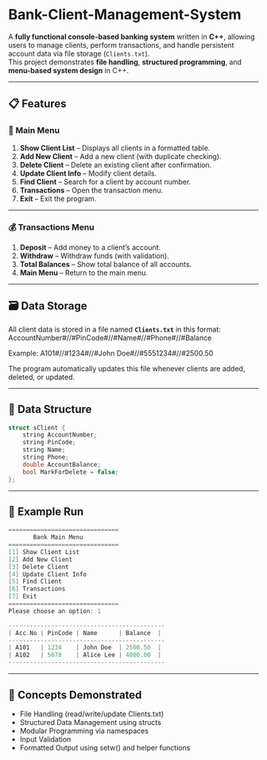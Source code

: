 # Bank-Client-Management-System 
A **fully functional console-based banking system** written in **C++**, allowing users to manage clients, perform transactions, and handle persistent account data via file storage (`Clients.txt`).  
This project demonstrates **file handling**, **structured programming**, and **menu-based system design** in C++.

---

## 📋 Features

### 🧾 Main Menu
1. **Show Client List** – Displays all clients in a formatted table.  
2. **Add New Client** – Add a new client (with duplicate checking).  
3. **Delete Client** – Delete an existing client after confirmation.  
4. **Update Client Info** – Modify client details.  
5. **Find Client** – Search for a client by account number.  
6. **Transactions** – Open the transaction menu.  
7. **Exit** – Exit the program.

---

### 💰 Transactions Menu
1. **Deposit** – Add money to a client’s account.  
2. **Withdraw** – Withdraw funds (with validation).  
3. **Total Balances** – Show total balance of all accounts.  
4. **Main Menu** – Return to the main menu.

---

## 🗃️ Data Storage

All client data is stored in a file named **`Clients.txt`** in this format:
AccountNumber#//#PinCode#//#Name#//#Phone#//#Balance


Example:
A101#//#1234#//#John Doe#//#5551234#//#2500.50


The program automatically updates this file whenever clients are added, deleted, or updated.

---

## 🧱 Data Structure

```cpp
struct sClient {
    string AccountNumber;
    string PinCode;
    string Name;
    string Phone;
    double AccountBalance;
    bool MarkForDelete = false;
};
```
---

## 🧮 Example Run
```cpp
===============================
       Bank Main Menu
===============================
[1] Show Client List
[2] Add New Client
[3] Delete Client
[4] Update Client Info
[5] Find Client
[6] Transactions
[7] Exit
===============================
Please choose an option: 1
```
```cpp
--------------------------------------------
| Acc.No | PinCode | Name      | Balance  |
--------------------------------------------
| A101   | 1234    | John Doe  | 2500.50  |
| A102   | 5678    | Alice Lee | 4000.00  |
--------------------------------------------
```

---

## 🧠 Concepts Demonstrated
* File Handling (read/write/update Clients.txt)
* Structured Data Management using structs
* Modular Programming via namespaces
* Input Validation
* Formatted Output using setw() and helper functions
